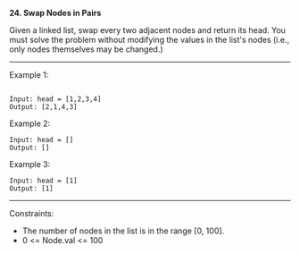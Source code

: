 **24. Swap Nodes in Pairs**

Given a linked list, swap every two adjacent nodes and return its head. You must solve the problem without modifying the values in the list's nodes (i.e., only nodes themselves may be changed.)

*** 

Example 1:
```

Input: head = [1,2,3,4]
Output: [2,1,4,3]
```
Example 2:
```
Input: head = []
Output: []
```
Example 3:
```
Input: head = [1]
Output: [1]
``` 
***
Constraints:

- The number of nodes in the list is in the range [0, 100].
- 0 <= Node.val <= 100